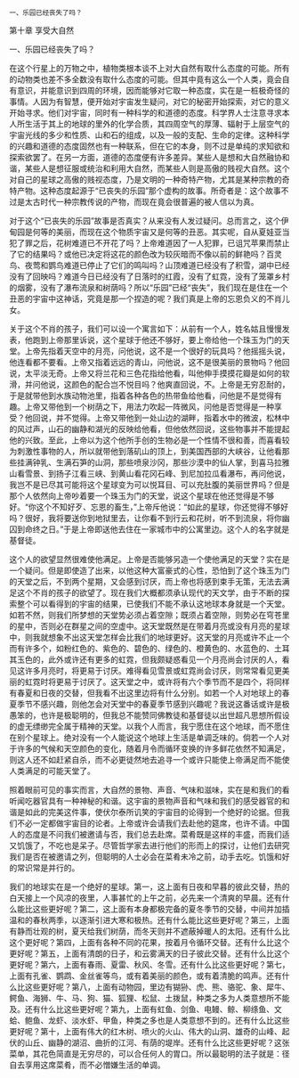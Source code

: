     一、乐园已经丧失了吗？ 

   第十章 享受大自然

   一、乐园已经丧失了吗？

   在这个行星上的万物之中，植物类根本谈不上对大自然有取什么态度的可能。所有的动物类也差不多全数没有取什么态度的可能。但其中竟有这么一个人类，竟会自有意识，并能意识到四周的环境，因而能够对它取一种态度，实在是一桩极奇怪的事情。人因为有智慧，便开始对宇宙发生疑问，对它的秘密开始探索，对它的意义开始寻求。他们对宇宙，同时有一种科学的和道德的态度。科学界人士注意寻求本人所生活于其上的地球的里外的化学合质，其四周空气的厚薄、辐射于上层空气的宇宙光线的多少和性质、山和石的组成，以及一般的支配、生命的定律。这种科学的兴趣和道德的态度固然也有一种联系，但在它的本身，则不过是单纯的求知欲和探索欲罢了。在另一方面，道德的态度便有许多差异。某些人是想和大自然融协和谐，某些人是想征服或统治和利用大自然，而某些人则是高傲的贱视大自然。这个对自己的星球之高傲的贱视态度，乃是文明的一种奇特产物，尤其是某种宗教的奇特产物。这种态度起源于“已丧失的乐园”那个虚构的故事。所奇者是：这个故事不过是太古时代一种宗教传说的产物，而现在竟会很普遍的被人信以为真。

   对于这个“已丧失的乐园”故事是否真实？从来没有人发过疑问。总而言之，这个伊甸园是何等的美丽，而现在这个物质宇宙又是何等的丑恶。其实呢，自从夏娃亚当犯了罪之后，花树难道已不开花了吗？上帝难道因了一人犯罪，已诅咒苹果而禁止了它的结果吗？或他已决定将这花的颜色改为较灰暗而不像以前的鲜艳吗？百灵鸟、夜莺和鹦鸟难道已停止了它们的鸣叫吗？山顶难道已经没有了积雪，湖中已经没有了回映吗？难道今日已经没有了日落时的红霞，没有了虹霓，没有了笼罩乡村的烟雾，没有了瀑布流泉和树荫吗？所以“乐园”已经“丧失”，我们现在是住在一个丑恶的宇宙中这神话，究竟是那一个捏造的呢？我们真是上帝的忘恩负义的不肖儿女。

   关于这个不肖的孩子，我们可以设一个寓言如下：从前有一个人，姓名姑且慢慢发表，他跑到上帝那里诉说，这个星球于他还不够好，要上帝给他一个珠玉为门的天堂。上帝先指着天空中的月亮，问他说，这不是一个很好的玩具吗？他摇摇头说，他连看都不要看。上帝又指着远远的青山，问他说，这不是很美丽的景物吗？他回说，太平淡无奇。上帝又将兰花和三色花指给他看，叫他伸手摸摸花瓣是如何的软滑，并问他说，这颜色的配合岂不悦目吗？他爽直回说，不。上帝是无穷忍耐的，于是就带他到水族动物池里，指着各种各色的热带鱼给他看，问他是不是觉得有趣。上帝又带他到一个树荫之下，用法力吹起一阵微风，问他是否觉得是一种享受？他回说，并不觉得。上帝又带他到一处山边的湖畔，指着水中的微波，松林中的风过声，山石的幽静和湖光的反映给他看，但他依然回说，这些物事并不能提起他的兴致。至此，上帝以为这个他所手创的生物必是一个性情不很和善，而喜看较为刺激性事物的人，所以就带他到落矶山的顶上，到美国西部的大峡谷，让他看那些挂满钟乳、生满石笋的山洞，那些喷泉沙冈，那些沙漠中的仙人掌，到喜马拉雅山看雪景、到扬子江看三峡、到黄山看花冈石峰、到尼加拉瓜看瀑布，再问他说，我岂不是已尽其可能将这个星球变为可以悦耳目、可以充肚腹的美丽世界吗？但是那个人依然向上帝吵着要一个珠玉为门的天堂，说这个星球在他还觉得是不够好。“你这个不知好歹、忘恩的畜生，”上帝斥他说：“如此的星球，你还觉得不够好吗？很好，我将要送你到地狱里去，让你看不到行云和花树，听不到流泉，将你幽囚到命终之日。”于是上帝即送他去住在一家城市中的公寓里边。这个人的名字就是基督徒。

   这个人的欲望显然很难使他满足。上帝是否能够另造一个使他满足的天堂？实在是一个疑问。但是即使造了出来，以他这种大富豪式的心性，恐怕到了这个珠玉为门的天堂之后，不到两个星期，又会感到讨厌，而上帝也将感到束手无策，无法去满足这个不肖的孩子的欲望了。现在我们大概都须承认现代的天文学，由于不断的探索整个可以看得到的宇宙的结果，已使我们不能不承认这地球本身就是一个天堂。如若不然，则我们所梦想的天堂势必须占着空隙；既须占着空隙，则势必在穹苍里的星中，否则必在群星之间的空虚中。这天堂既然是在带着月亮或没有月亮的星球中，则我就想象不出这天堂怎样会比我们的地球更好。这天堂的月亮或许不止一个而有许多个，如粉红色的、紫色的、碧色的、绿色的、橙黄色的、水蓝色的、土耳其玉色的，此外或许还有更多的虹霓，但我颇疑惑看见一个月亮尚会讨厌的人，看见这许多月亮时，将更易于讨厌。难得看见雪景或虹霓尚会讨厌，则常常看见更美丽的虹霓时将更易于讨厌了。这天堂之中，或许将有六个季节而不是四个，将同样有春夏和日夜的交替，但我看不出这里边将有什么分别。如若一个人对地球上的春夏季节不感兴趣，则他怎会对天堂中的春夏季节感到兴趣呢？我说这番话或许是极愚笨的，也许是极聪明的，但我总不能赞同佛教徒和基督徒以出世超凡思想所假设的虚无缥缈完全属于精神的天堂。以我个人而言，我宁愿住在这个地球，而不愿住在别个星球上。绝对没有一个人能说这个地球上生活是单调乏味的。倘若一个人对于许多的气候和天空颜色的变化，随着月令而循环变换的许多鲜花依然不知满足，则这人还不如赶紧自杀，而不必更徒然地去追寻一个或许只能使上帝满足而不能使人类满足的可能天堂了。

   照着眼前可见的事实而言，大自然的景物、声音、气味和滋味，实在是和我们的看听闻吃器官具有一种神秘的和谐。这宇宙的景物声音和气味和我们的感受器官的和谐是如此的完美这件事，使伏尔泰所讥笑的宇宙目的论得到一个绝好的论据。但我们不必一定都做宇宙目的论者。上帝或许会请我们去赴他的筵席，也许不请。中国人的态度是不问我们被邀请与否，我们总去赴席。菜肴既是这样的丰盛，而我们适又饥饿了，不吃也是呆子。尽管哲学家去进行他们的形而上的探讨，让他们去研究我们是否在被邀请之列，但聪明的人士必会在菜肴未冷之前，动手去吃。饥饿和好的常识常是并行的。

   我们的地球实在是一个绝好的星球。第一，这上面有日夜和早暮的彼此交替，热的白天接上一个风凉的夜里，人事甚忙的上午之前，必先来一个清爽的早晨。还有什么能比这些更好呢？第二，这上面有本身都极完备的夏冬季节的交替，中间并加插温和的春秋两季，以逐渐引进大寒和极热。还有什么能比这些更好呢？第三，上面有静而壮观的树，夏天给我们树荫，而冬天则并不遮蔽掉暖人的太阳。还有什么比这个更好呢？第四，上面有各种不同的花果，按着月令循环交替。还有什么比这个更好呢？第五，上面有清朗的日子，和云雾满天的日子彼此交替。还有什么比这个更好呢？第六，上面有春雨、夏雷、秋风、冬雪。还有什么比这些更好呢？第七，上面有孔雀、鹦鹉、金丝雀等鸟，或有着美丽的颜色，或有着清脆的鸣声。还有什么比这些更好呢？第八，上面有动物园，里边有猢狲、虎、熊、骆驼、象、犀牛、鳄鱼、海狮、牛、马、狗、猫、狐狸、松鼠、土拨鼠，种类之多为人类意想所不能及。还有什么比这些更好呢？第九，上面有虹鱼、剑鱼、电鳗、鲸、柳绦鱼、文蛤、鲍鱼、龙虾、淡水虾、甲鱼，种类之多也是人类意想不到的。还有什么比这些更好呢？第十，上面有伟大的红木树、喷火的火山、伟大的山洞、雄奇的山峰、起伏的山丘、幽静的湖沼、曲折的江河、有荫的堤岸。还有什么比这些更好呢？这张菜单，其花色简直是无穷尽的，可以合任何人的胃口。所以最聪明的法子就是：径自去享用这席菜肴，而不必憎嫌生活的单调。

